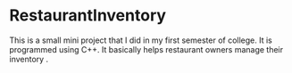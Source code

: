 # RestaurantInventory
This is a small mini project that I did in my first semester of college. It is programmed using C++. It basically helps restaurant owners manage their inventory . 

